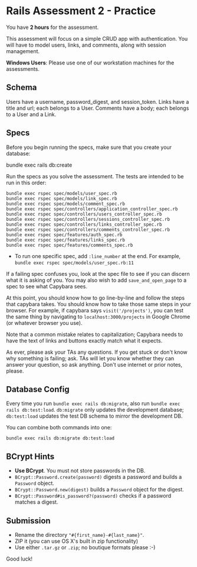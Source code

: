 # Rails Assessment 2 - Practice

You have **2 hours** for the assessment.

This assessment will focus on a simple CRUD app with authentication. You will
have to model users, links, and comments, along with session management.

**Windows Users**: Please use one of our workstation machines for the
assessments.

## Schema

Users have a username, password_digest, and session_token. Links have a title
and url; each belongs to a User. Comments have a body; each belongs to a User
and a Link.

## Specs

Before you begin running the specs, make sure that you create your database:

bundle exec rails db:create

Run the specs as you solve the assessment. The tests are intended to be run in
this order:

```
bundle exec rspec spec/models/user_spec.rb
bundle exec rspec spec/models/link_spec.rb
bundle exec rspec spec/models/comment_spec.rb
bundle exec rspec spec/controllers/application_controller_spec.rb
bundle exec rspec spec/controllers/users_controller_spec.rb
bundle exec rspec spec/controllers/sessions_controller_spec.rb
bundle exec rspec spec/controllers/links_controller_spec.rb
bundle exec rspec spec/controllers/comments_controller_spec.rb
bundle exec rspec spec/features/auth_spec.rb
bundle exec rspec spec/features/links_spec.rb
bundle exec rspec spec/features/comments_spec.rb
```

- To run one specific spec, add `:line_number` at the end. For example,
  `bundle exec rspec spec/models/user_spec.rb:11`

If a failing spec confuses you, look at the spec file to see if you can discern
what it is asking of you. You may also wish to add `save_and_open_page` to a
spec to see what Capybara sees.

At this point, you should know how to go line-by-line and follow the steps that
capybara takes. You should know how to take those same steps in your browser.
For example, if capybara says `visit('/projects')`, you can test the same thing
by navigating to `localhost:3000/projects` in Google Chrome (or whatever browser
you use).

Note that a common mistake relates to capitalization; Capybara needs to have the
text of links and buttons exactly match what it expects.

As ever, please ask your TAs any questions. If you get stuck or don't know why
something is failing; ask. TAs will let you know whether they can answer your
question, so ask anything. Don't use internet or prior notes, please.

## Database Config

Every time you run `bundle exec rails db:migrate`, also run
`bundle exec rails db:test:load`. `db:migrate` only updates the development
database; `db:test:load` updates the test DB schema to mirror the development
DB.

You can combine both commands into one:

    bundle exec rails db:migrate db:test:load

## BCrypt Hints

- **Use BCrypt**. You must not store passwords in the DB.
- `BCrypt::Password.create(password)` digests a password and builds a `Password`
  object.
- `BCrypt::Password.new(digest)` builds a `Password` object for the digest.
- `BCrypt::Password#is_password?(password)` checks if a password matches a
  digest.

## Submission

- Rename the directory `"#{first_name}-#{last_name}"`.
- ZIP it (you can use OS X's built in zip functionality)
- Use either `.tar.gz` or `.zip`; no boutique formats please :-)

Good luck!
